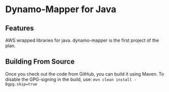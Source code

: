 # Dynamo-Mapper for Java

## Features
AWS wrapped libraries for java.
dynamo-mapper is the first project of the plan.

## Building From Source

Once you check out the code from GitHub, you can build it using Maven.  To disable the GPG-signing in the build, use: `mvn clean install -Dgpg.skip=true`

